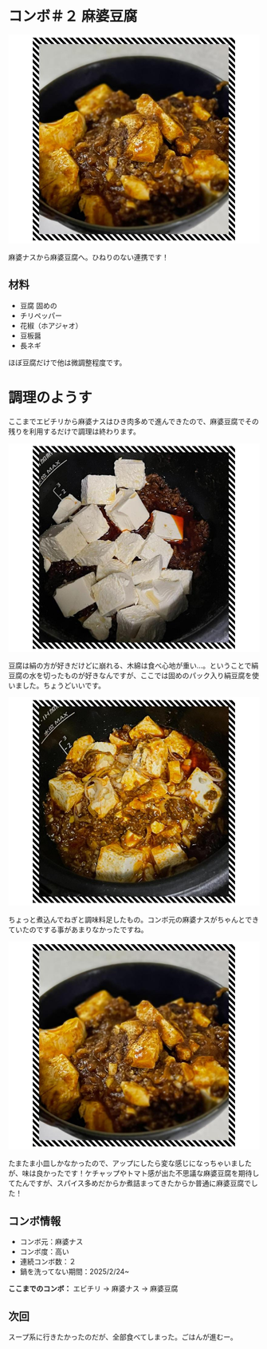 # コンボ＃２ 麻婆豆腐

[![PHOTO](/images/202504/IMG_8243_1.jpg)](/images_original/202504/IMG_8243.jpg)

麻婆ナスから麻婆豆腐へ。ひねりのない連携です！

## 材料

* 豆腐 固めの
* チリペッパー
* 花椒（ホアジャオ）
* 豆板醤
* 長ネギ

ほぼ豆腐だけで他は微調整程度です。


# 調理のようす

ここまでエビチリから麻婆ナスはひき肉多めで進んできたので、麻婆豆腐でその残りを利用するだけで調理は終わります。

[![PHOTO](/images/202504/IMG_8241_1.jpg)](/images_original/202504/IMG_8241.jpg)

豆腐は絹の方が好きだけどに崩れる、木綿は食べ心地が重い…。ということで絹豆腐の水を切ったものが好きなんですが、ここでは固めのパック入り絹豆腐を使いました。ちょうどいいです。

[![PHOTO](/images/202504/IMG_8242_1.jpg)](/images_original/202504/IMG_8242.jpg)

ちょっと煮込んでねぎと調味料足したもの。コンボ元の麻婆ナスがちゃんとできていたのでする事があまりなかったですね。

[![PHOTO](/images/202504/IMG_8243_1.jpg)](/images_original/202504/IMG_8243.jpg)

たまたま小皿しかなかったので、アップにしたら変な感じになっちゃいましたが、味は良かったです！ケチャップやトマト感が出た不思議な麻婆豆腐を期待してたんですが、スパイス多めだからか煮詰まってきたからか普通に麻婆豆腐でした！


## コンボ情報

* コンボ元：麻婆ナス
* コンボ度：高い
* 連続コンボ数：２
* 鍋を洗ってない期間：2025/2/24~

**ここまでのコンボ：** エビチリ → 麻婆ナス → 麻婆豆腐

## 次回

スープ系に行きたかったのだが、全部食べてしまった。ごはんが進むー。

